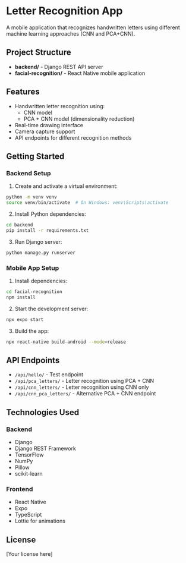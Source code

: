 # Letter Recognition App

A mobile application that recognizes handwritten letters using different machine learning approaches (CNN and PCA+CNN).

## Project Structure

- **backend/** - Django REST API server
- **facial-recognition/** - React Native mobile application

## Features

- Handwritten letter recognition using:
  - CNN model
  - PCA + CNN model (dimensionality reduction)
- Real-time drawing interface
- Camera capture support
- API endpoints for different recognition methods

## Getting Started

### Backend Setup

1. Create and activate a virtual environment:
```bash
python -m venv venv
source venv/bin/activate  # On Windows: venv\Scripts\activate
```

2. Install Python dependencies:
```bash
cd backend
pip install -r requirements.txt
```

3. Run Django server:
```bash
python manage.py runserver
```

### Mobile App Setup

1. Install dependencies:
```bash
cd facial-recognition
npm install
```

2. Start the development server:
```bash
npx expo start
```

3. Build the app:
```bash
npx react-native build-android --mode=release
```

## API Endpoints

- `/api/hello/` - Test endpoint
- `/api/pca_letters/` - Letter recognition using PCA + CNN
- `/api/cnn_letters/` - Letter recognition using CNN only
- `/api/cnn_pca_letters/` - Alternative PCA + CNN endpoint

## Technologies Used

### Backend
- Django
- Django REST Framework
- TensorFlow
- NumPy
- Pillow
- scikit-learn

### Frontend
- React Native
- Expo
- TypeScript
- Lottie for animations

## License

[Your license here]
